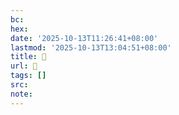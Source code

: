 ```yaml
---
bc:
hex:
date: '2025-10-13T11:26:41+08:00'
lastmod: '2025-10-13T13:04:51+08:00'
title: 󰒣
url: 󰒣
tags: []
src:
note:
---
```

